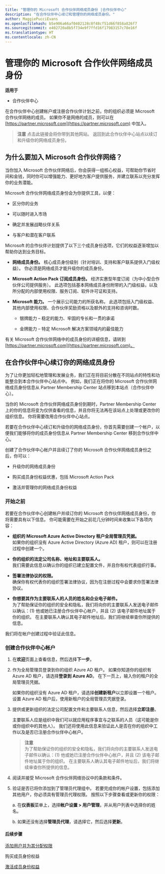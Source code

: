 ```yaml
---
title: "管理你的 Microsoft 合作伙伴网络成员身份 |合作伙伴中心"
description: "在合作伙伴中心续订和管理你的网络成员身份。"
author: MaggiePucciEvans
ms.openlocfilehash: b5e906a66af0402128c8f48cf51d66f858a826f7
ms.sourcegitcommit: e402720a8b5f734e9f7ffd16f17983157c78e16f
ms.translationtype: HT
ms.contentlocale: zh-CN
---
```

# <a name="manage-your-microsoft-partner-network-membership"></a>管理你的 Microsoft 合作伙伴网络成员身份

**适用于**

-  合作伙伴中心

在合作伙伴中心创建帐户或注册合作伙伴计划之前，你的组织必须是 Microsoft 合作伙伴网络的成员。 如果你不是网络的成员，则可以在 [https://partner.microsoft.com](https://partner.microsoft.com) 中加入。

>**注意** 点击此链接会将你带到其他网站。 返回到此合作伙伴中心站点以续订和升级你的网络成员身份。

## <a name="why-join-the-microsoft-partner-network"></a>为什么要加入 Microsoft 合作伙伴网络？

当你加入 Microsoft 合作伙伴网络后，你会获得一组核心权益，可帮助你节省时间和金钱，同时你可以增强能力、更好地为客户提供服务，并建立联系以充分发挥你的业务潜能。

Microsoft 合作伙伴网络成员身份会为你提供工具，以便：

- 区分你的业务

- 可以随时进入市场

- 确定并发展战略伙伴关系

- 与客户和潜在客户联系

Microsoft 的合作伙伴计划提供了以下三个成员身份选项，它们的权益逐渐增加以帮助你达到业务目标。

- **网络成员身份。** 核心成员身份级别（针对培训、支持和客户联系提供入门级权益）。 你必须是网络成员才能升级你的成员身份。

- **Microsoft Action Pack 订阅成员身份。** 经济实惠型年度订阅（为中小型合作伙伴公司提供服务）。 此选项包括基本网络成员身份附带的入门级权益，以及所分配的内部使用权限、服务订阅、软件许可证和支持。

- **Microsoft 能力。** 一个展示公司能力的所获名称。 此选项包括入门级权益、其他内部使用权限、合作伙伴奖励资格以及额外的支持和咨询时数。

  - 银牌能力 – 稳定的能力、牢固的专长和一贯的承诺

  - 金牌能力 – 特定 Microsoft 解决方案领域内的最佳能力

有关 Microsoft 合作伙伴网络中的成员身份的详细信息，请转到 [https://partner.microsoft.com](https://partner.microsoft.com)。  

## <a name="renew-your-network-membership-on-partner-center"></a>在合作伙伴中心续订你的网络成员身份

为了让你更加轻松地管理和发展业务，我们正在将目前分散在不同站点的特性和功能整合到本合作伙伴中心站点中。 例如，我们正在将你的 Microsoft 合作伙伴网络成员身份信息从 Partner Membership Center 站点移到本站点（合作伙伴中心）。 

当你的 Microsoft 合作伙伴网络成员身份到期时，Partner Membership Center 上的你的信息将变为仅供查看的信息，并且你将无法再在该站点上处理或更改你的组织信息。 你将需要改用合作伙伴中心站点。 

若要在合作伙伴中心续订和升级你的网络成员身份，你首先需要创建一个帐户，以便我们能够将你的成员身份信息从 Partner Membership Center 移到合作伙伴中心。  

创建了合作伙伴中心帐户并且续订了你的 Microsoft 合作伙伴网络成员身份之后，你可以：

- 升级你的网络成员身份

- 购买成员身份权益优惠，包括 Microsoft Action Pack 

- 激活并管理你的网络成员身份权益

### <a name="before-you-begin"></a>开始之前

若要在合作伙伴中心创建帐户并续订你的 Microsoft 合作伙伴网络成员身份，你将需要具有以下信息。 你可能需要在开始之前花几分钟时间来收集以下各项内容：
 
- **组织的 Microsoft Azure Active Directory 租户全局管理员凭据。**  
如果你的组织没有 Azure Active Directory (Azure AD) 租户，则可以在注册过程中创建一个。

- **你的组织的法定公司名称、地址和主要联系人。**  
我们需要此信息以确认你的组织已建立配置文件，并且你有权代表组织行事。 

- **签署法律协议的权限。**  
确保你有权代表你的组织签署法律协议，因为在注册过程中会要求你签署法律协议。

- **你想要其作为主要联系人的人员的姓名和企业电子邮件。**   
为了帮助保证你的组织的安全和隐私，我们将向你的主要联系人发送电子邮件以确认：(1) 他或她已注册合作伙伴中心帐户，并且 (2) 该电子邮件地址属于你的组织。 在主要联系人确认其电子邮件地址后，我们将继续审查你所提供的信息。
 
我们将在帐户创建过程中验证此信息。
 
### <a name="create-a-partner-center-account"></a>创建合作伙伴中心帐户

1. 在**欢迎**页面上查看信息，然后选择**下一步**。

2. 作为全局管理员登录到你的组织 Azure AD 租户。 如果你知道你的组织有 Azure AD 租户，请选择**登录到 Azure AD**。 在下一页上，输入你的租户的全局管理员凭据。  
  
   如果你的组织没有 Azure AD 租户，请选择**创建新租户**以立即设置一个租户。 设置 Azure AD 租户后，使用新租户的全局管理员凭据登录。

3. 提供或更新组织的法定公司配置文件和主要联系人信息，然后选择**立即注册**。  

   主要联系人应是组织中我们可以就应用程序事宜与之联系的人员（这可能是你或你组织中的其他人）。 我们还将使用此信息来验证此人是否在你的组织中工作以及是否已注册合作伙伴中心帐户。

   >**注意**<br>
   为了帮助保证你的组织的安全和隐私，我们将向你的主要联系人发送电子邮件以确认：(1) 他或她已注册合作伙伴中心帐户，并且 (2) 该电子邮件地址属于你的组织。 在主要联系人确认其电子邮件地址后，我们将继续审查你所提供的信息。

4. 阅读并接受 Microsoft 合作伙伴网络协议中的条款和条件。 

5. 验证是否已将你添加到了管理员代理组中。 若要完成你的帐户设置，包括添加其他用户，你必须具有管理员代理权限。 按照以下步骤查看或更新你的权限：

     a. 在**仪表板**菜单上，选择**帐户设置 > 用户管理**，并从用户列表中选择你的姓名。 

     b. 如果还没有选择**管理员代理**，请选择它，然后选择**更新**。 


#### <a name="next-steps"></a>后续步骤

[添加用户并为其分配权限](create-user-accounts-and-set-permissions.md)

购买成员身份权益

[激活成员身份权益](manage-your-partner-network-benefits.md)

